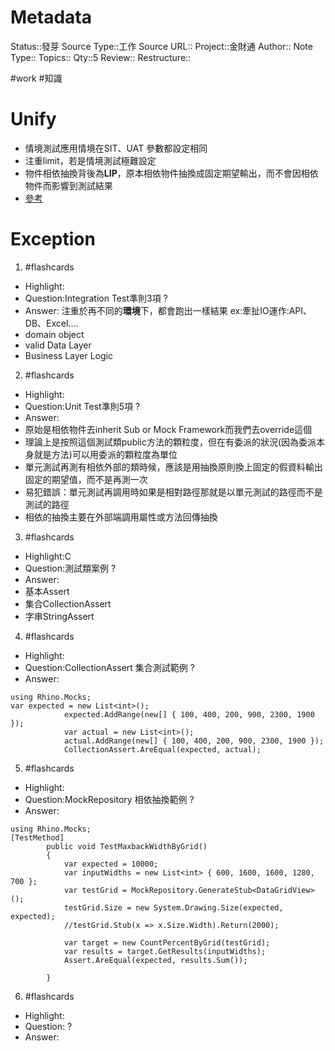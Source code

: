 # Metadata
Status::發芽
Source Type::工作
Source URL::
Project::金財通
Author::
Note Type::
Topics::
Qty::5
Review::
Restructure::

#work #知識 
# Unify
- 情境測試應用情境在SIT、UAT 參數都設定相同
- 注重limit，若是情境測試極難設定
- 物件相依抽換背後為**LIP**，原本相依物件抽換成固定期望輸出，而不會因相依物件而影響到測試結果
- [參考](https://medium.com/後端新手村/review-software-testing-anti-patterns-35c9b422dc4e)
# Exception


1. #flashcards 
- Highlight:
- Question:Integration Test準則3項
?
- Answer:
注重於再不同的**環境**下，都會跑出一樣結果
ex:牽扯IO運作:API、DB、Excel....
- domain object
- valid Data Layer
- Business Layer Logic


2. #flashcards 
- Highlight:
- Question:Unit Test準則5項
?
- Answer:
- 原始是相依物件去inherit Sub or Mock Framework而我們去override這個
- 理論上是按照這個測試類public方法的顆粒度，但在有委派的狀況(因為委派本身就是方法)可以用委派的顆粒度為單位
- 單元測試再測有相依外部的類時候，應該是用抽換原則換上固定的假資料輸出固定的期望值，而不是再測一次
- 易犯錯誤：單元測試再調用時如果是相對路徑那就是以單元測試的路徑而不是測試的路徑
- 相依的抽換主要在外部端調用屬性或方法回傳抽換


3. #flashcards 
- Highlight:C
- Question:測試類案例
?
- Answer:
- 基本Assert
- 集合CollectionAssert
- 字串StringAssert


4. #flashcards 
- Highlight:
- Question:CollectionAssert 集合測試範例
?
- Answer:
```
using Rhino.Mocks;
var expected = new List<int>();
            expected.AddRange(new[] { 100, 400, 200, 900, 2300, 1900 });
            var actual = new List<int>();
            actual.AddRange(new[] { 100, 400, 200, 900, 2300, 1900 });
            CollectionAssert.AreEqual(expected, actual);
```

5. #flashcards 
- Highlight:
- Question:MockRepository 相依抽換範例
?
- Answer:
```
using Rhino.Mocks;
[TestMethod]
        public void TestMaxbackWidthByGrid()
        {
            var expected = 10000;
            var inputWidths = new List<int> { 600, 1600, 1600, 1280, 700 };
            var testGrid = MockRepository.GenerateStub<DataGridView>();
            testGrid.Size = new System.Drawing.Size(expected, expected);
            //testGrid.Stub(x => x.Size.Width).Return(2000);

            var target = new CountPercentByGrid(testGrid);
            var results = target.GetResults(inputWidths);
            Assert.AreEqual(expected, results.Sum());

        }
```

6. #flashcards 
- Highlight:
- Question:
?
- Answer:

